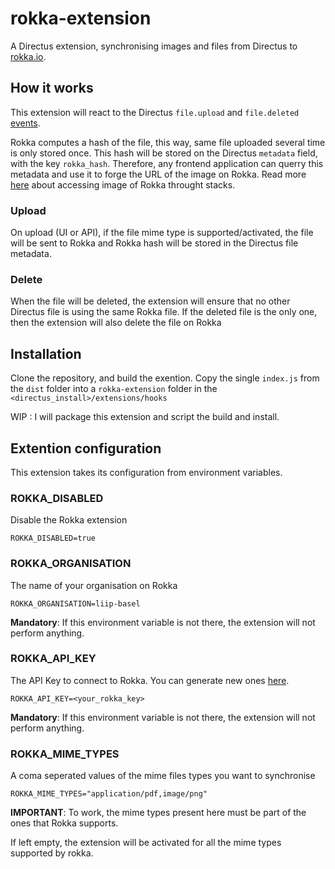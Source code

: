 # rokka-extension

A Directus extension, synchronising images and files from Directus to [rokka.io](https://rokka.io/).

## How it works
This extension will react to the Directus `file.upload` and `file.deleted` [events](https://docs.directus.io/extensions/hooks/#action-events).

Rokka computes a hash of the file, this way, same file uploaded several time is only stored once. This hash will be stored on the Directus `metadata` field, with the key `rokka_hash`. Therefore, any frontend application can querry this metadata and use it to forge the URL of the image on Rokka. Read more [here](https://rokka.io/documentation/guides/best-practices-for-stack-configurations.html) about accessing image of Rokka throught stacks.

### Upload
On upload (UI or API), if the file mime type is supported/activated, the file will be sent to Rokka and Rokka hash will be stored in the Directus file metadata.

### Delete
When the file will be deleted, the extension will ensure that no other Directus file is using the same Rokka file. If the deleted file is the only one, then the extension will also delete the file on Rokka

## Installation
Clone the repository, and build the exention. Copy the single `index.js` from the `dist` folder into a `rokka-extension` folder in the `<directus_install>/extensions/hooks`

WIP : I will package this extension and script the build and install.

## Extention configuration
This extension takes its configuration from environment variables.

### ROKKA_DISABLED
Disable the Rokka extension

```
ROKKA_DISABLED=true
```

### ROKKA_ORGANISATION
The name of your organisation on Rokka

```
ROKKA_ORGANISATION=liip-basel
```

**Mandatory**: If this environment variable is not there, the extension will not perform anything.

### ROKKA_API_KEY
The API Key to connect to Rokka. You can generate new ones [here](https://rokka.io/dashboard/#/apikeys).

```
ROKKA_API_KEY=<your_rokka_key>
```
**Mandatory**: If this environment variable is not there, the extension will not perform anything.

### ROKKA_MIME_TYPES
A coma seperated values of the mime files types you want to synchronise

```
ROKKA_MIME_TYPES="application/pdf,image/png"
```

**IMPORTANT**: To work, the mime types present here must be part of the ones that Rokka supports.

If left empty, the extension will be activated for all the mime types supported by rokka.

